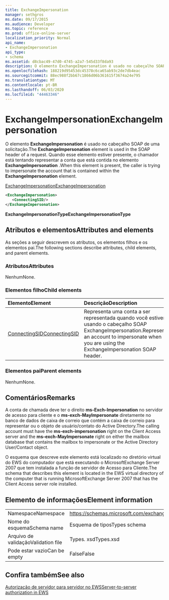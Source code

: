```yaml
---
title: ExchangeImpersonation
manager: sethgros
ms.date: 09/17/2015
ms.audience: Developer
ms.topic: reference
ms.prod: office-online-server
localization_priority: Normal
api_name:
- ExchangeImpersonation
api_type:
- schema
ms.assetid: d8cbac49-47d0-4745-a2a7-545d33f8da93
description: O elemento ExchangeImpersonation é usado no cabeçalho SOAP de uma solicitação. Quando esse elemento estiver presente, o chamador está tentando representar a conta que está contida no elemento ExchangeImpersonation.
ms.openlocfilehash: 188219d95453dc45378c6ca65ab93c2de7db4eac
ms.sourcegitcommit: 88ec988f2bb67c1866d06b361615f3674a24e795
ms.translationtype: MT
ms.contentlocale: pt-BR
ms.lasthandoff: 06/03/2020
ms.locfileid: "44463346"
---
```

# <a name="exchangeimpersonation"></a><span data-ttu-id="8ee09-104">ExchangeImpersonation</span><span class="sxs-lookup"><span data-stu-id="8ee09-104">ExchangeImpersonation</span></span>

<span data-ttu-id="8ee09-105">O elemento **ExchangeImpersonation** é usado no cabeçalho SOAP de uma solicitação.</span><span class="sxs-lookup"><span data-stu-id="8ee09-105">The **ExchangeImpersonation** element is used in the SOAP header of a request.</span></span> <span data-ttu-id="8ee09-106">Quando esse elemento estiver presente, o chamador está tentando representar a conta que está contida no elemento **ExchangeImpersonation** .</span><span class="sxs-lookup"><span data-stu-id="8ee09-106">When this element is present, the caller is trying to impersonate the account that is contained within the **ExchangeImpersonation** element.</span></span> 
  
[<span data-ttu-id="8ee09-107">ExchangeImpersonation</span><span class="sxs-lookup"><span data-stu-id="8ee09-107">ExchangeImpersonation</span></span>](exchangeimpersonation.md)
  
```xml
<ExchangeImpersonation>
   <ConnectingSID/>
</ExchangeImpersonation>
```

 <span data-ttu-id="8ee09-108">**ExchangeImpersonationType**</span><span class="sxs-lookup"><span data-stu-id="8ee09-108">**ExchangeImpersonationType**</span></span>
## <a name="attributes-and-elements"></a><span data-ttu-id="8ee09-109">Atributos e elementos</span><span class="sxs-lookup"><span data-stu-id="8ee09-109">Attributes and elements</span></span>

<span data-ttu-id="8ee09-110">As seções a seguir descrevem os atributos, os elementos filhos e os elementos pai.</span><span class="sxs-lookup"><span data-stu-id="8ee09-110">The following sections describe attributes, child elements, and parent elements.</span></span>
  
### <a name="attributes"></a><span data-ttu-id="8ee09-111">Atributos</span><span class="sxs-lookup"><span data-stu-id="8ee09-111">Attributes</span></span>

<span data-ttu-id="8ee09-112">Nenhum</span><span class="sxs-lookup"><span data-stu-id="8ee09-112">None.</span></span>
  
### <a name="child-elements"></a><span data-ttu-id="8ee09-113">Elementos filho</span><span class="sxs-lookup"><span data-stu-id="8ee09-113">Child elements</span></span>

|<span data-ttu-id="8ee09-114">**Elemento**</span><span class="sxs-lookup"><span data-stu-id="8ee09-114">**Element**</span></span>|<span data-ttu-id="8ee09-115">**Descrição**</span><span class="sxs-lookup"><span data-stu-id="8ee09-115">**Description**</span></span>|
|:-----|:-----|
|[<span data-ttu-id="8ee09-116">ConnectingSID</span><span class="sxs-lookup"><span data-stu-id="8ee09-116">ConnectingSID</span></span>](connectingsid.md) <br/> |<span data-ttu-id="8ee09-117">Representa uma conta a ser representada quando você estiver usando o cabeçalho SOAP ExchangeImpersonation.</span><span class="sxs-lookup"><span data-stu-id="8ee09-117">Represents an account to impersonate when you are using the ExchangeImpersonation SOAP header.</span></span>  <br/> |
   
### <a name="parent-elements"></a><span data-ttu-id="8ee09-118">Elementos pai</span><span class="sxs-lookup"><span data-stu-id="8ee09-118">Parent elements</span></span>

<span data-ttu-id="8ee09-119">Nenhum</span><span class="sxs-lookup"><span data-stu-id="8ee09-119">None.</span></span>
  
## <a name="remarks"></a><span data-ttu-id="8ee09-120">Comentários</span><span class="sxs-lookup"><span data-stu-id="8ee09-120">Remarks</span></span>

<span data-ttu-id="8ee09-121">A conta de chamada deve ter o direito **ms-Exch-Impersonation** no servidor de acesso para cliente e o **ms-exch-MayImpersonate** diretamente no banco de dados de caixa de correio que contém a caixa de correio para representar ou o objeto de usuário/contato do Active Directory.</span><span class="sxs-lookup"><span data-stu-id="8ee09-121">The calling account must have the **ms-exch-impersonation** right on the Client Access server and the **ms-exch-MayImpersonate** right on either the mailbox database that contains the mailbox to impersonate or the Active Directory User/Contact object.</span></span> 
  
<span data-ttu-id="8ee09-122">O esquema que descreve este elemento está localizado no diretório virtual do EWS do computador que está executando o MicrosoftExchange Server 2007 que tem instalada a função de servidor de Acesso para Cliente.</span><span class="sxs-lookup"><span data-stu-id="8ee09-122">The schema that describes this element is located in the EWS virtual directory of the computer that is running MicrosoftExchange Server 2007 that has the Client Access server role installed.</span></span>
  
## <a name="element-information"></a><span data-ttu-id="8ee09-123">Elemento de informações</span><span class="sxs-lookup"><span data-stu-id="8ee09-123">Element information</span></span>

|||
|:-----|:-----|
|<span data-ttu-id="8ee09-124">Namespace</span><span class="sxs-lookup"><span data-stu-id="8ee09-124">Namespace</span></span>  <br/> |https://schemas.microsoft.com/exchange/services/2006/types  <br/> |
|<span data-ttu-id="8ee09-125">Nome do esquema</span><span class="sxs-lookup"><span data-stu-id="8ee09-125">Schema name</span></span>  <br/> |<span data-ttu-id="8ee09-126">Esquema de tipos</span><span class="sxs-lookup"><span data-stu-id="8ee09-126">Types schema</span></span>  <br/> |
|<span data-ttu-id="8ee09-127">Arquivo de validação</span><span class="sxs-lookup"><span data-stu-id="8ee09-127">Validation file</span></span>  <br/> |<span data-ttu-id="8ee09-128">Types. xsd</span><span class="sxs-lookup"><span data-stu-id="8ee09-128">Types.xsd</span></span>  <br/> |
|<span data-ttu-id="8ee09-129">Pode estar vazio</span><span class="sxs-lookup"><span data-stu-id="8ee09-129">Can be empty</span></span>  <br/> |<span data-ttu-id="8ee09-130">False</span><span class="sxs-lookup"><span data-stu-id="8ee09-130">False</span></span>  <br/> |
   
## <a name="see-also"></a><span data-ttu-id="8ee09-131">Confira também</span><span class="sxs-lookup"><span data-stu-id="8ee09-131">See also</span></span>



[<span data-ttu-id="8ee09-132">Autorização de servidor para servidor no EWS</span><span class="sxs-lookup"><span data-stu-id="8ee09-132">Server-to-server authorization in EWS</span></span>](https://msdn.microsoft.com/library/f1610a20-672d-448b-8c00-5b0fbcaf31cb%28Office.15%29.aspx)

